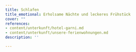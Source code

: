 ```yaml
---
title: Schlafen
title_emotional: Erholsame Nächte und leckeres Frühstück
cover: ""
references:
- content/unterkunft/hotel-garni.md
- content/unterkunft/unsere-ferienwohnungen.md
description: ''

---
```


